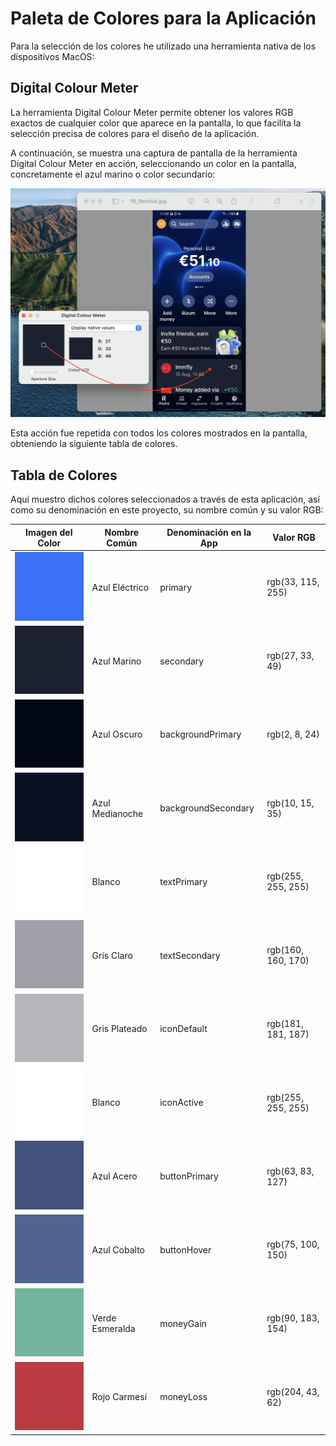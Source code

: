 # Paleta de Colores para la Aplicación

Para la selección de los colores he utilizado una herramienta nativa de los dispositivos MacOS:

## Digital Colour Meter

La herramienta Digital Colour Meter permite obtener los valores RGB exactos de cualquier color que aparece en la pantalla, lo que facilita la selección precisa de colores para el diseño de la aplicación.

A continuación, se muestra una captura de pantalla de la herramienta Digital Colour Meter en acción, seleccionando un color en la pantalla, concretamente el azul marino o color secundario:

![Digital Colour Meter en Uso](/docs/images/screenshots/digital-colour-meter-example.png)

Esta acción fue repetida con todos los colores mostrados en la pantalla, obteniendo la siguiente tabla de colores.

## Tabla de Colores

Aquí muestro dichos colores seleccionados a través de esta aplicación, así como su denominación en este proyecto, su nombre común y su valor RGB:

| Imagen del Color                                       | Nombre Común    | Denominación en la App | Valor RGB          |
| ------------------------------------------------------ | --------------- | ---------------------- | ------------------ |
| ![Color](/docs/images/colors/primary.png)              | Azul Eléctrico  | primary                | rgb(33, 115, 255)  |
| ![Color](/docs/images/colors/secondary.png)            | Azul Marino     | secondary              | rgb(27, 33, 49)    |
| ![Color](/docs/images/colors/background-primary.png)   | Azul Oscuro     | backgroundPrimary      | rgb(2, 8, 24)      |
| ![Color](/docs/images/colors/background-secondary.png) | Azul Medianoche | backgroundSecondary    | rgb(10, 15, 35)    |
| ![Color](/docs/images/colors/text-primary.png)         | Blanco          | textPrimary            | rgb(255, 255, 255) |
| ![Color](/docs/images/colors/text-secondary.png)       | Gris Claro      | textSecondary          | rgb(160, 160, 170) |
| ![Color](/docs/images/colors/icon-default.png)         | Gris Plateado   | iconDefault            | rgb(181, 181, 187) |
| ![Color](/docs/images/colors/icon-active.png)          | Blanco          | iconActive             | rgb(255, 255, 255) |
| ![Color](/docs/images/colors/button-primary.png)       | Azul Acero      | buttonPrimary          | rgb(63, 83, 127)   |
| ![Color](/docs/images/colors/button-hover.png)         | Azul Cobalto    | buttonHover            | rgb(75, 100, 150)  |
| ![Color](/docs/images/colors/money-gain.png)           | Verde Esmeralda | moneyGain              | rgb(90, 183, 154)  |
| ![Color](/docs/images/colors/money-loss.png)           | Rojo Carmesí    | moneyLoss              | rgb(204, 43, 62)   |
